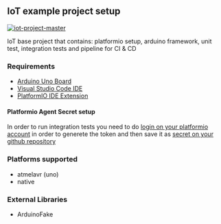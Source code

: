 ## IoT example project setup

[![iot-project-master](https://github.com/herrera-luis/iot-project-setup/workflows/IoT%20example/badge.svg)](https://github.com/herrera-luis/iot-project-setup/actions)


IoT base project that contains: platformio setup, arduino framework, unit test, integration tests and pipeline for CI & CD 


### Requirements

 * [Arduino Uno Board](https://store.arduino.cc/usa/arduino-uno-rev3)
 * [Visual Studio Code IDE](https://code.visualstudio.com/download)
 * [PlatformIO IDE Extension](https://platformio.org/platformio-ide)

#### Platformio Agent Secret setup

In order to run integration tests you need to do [login on your platformio account](https://docs.platformio.org/en/latest/plus/pio-remote.html) in order to generete the token and then save it as [secret on your github repository](https://docs.github.com/es/free-pro-team@latest/actions/reference/encrypted-secrets) 

### Platforms supported

* atmelavr (uno)
* native

### External Libraries

* ArduinoFake


